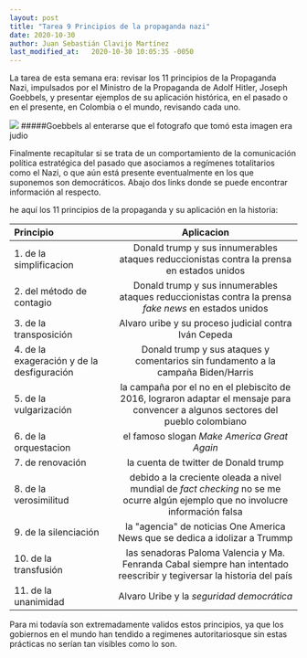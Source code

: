 ```yaml
---
layout: post
title: "Tarea 9 Principios de la propaganda nazi"
date: 2020-10-30
author: Juan Sebastián Clavijo Martínez
last_modified_at:   2020-10-30 10:05:35 -0050
---
```


La tarea de esta semana era: revisar los 11 principios de la Propaganda Nazi, impulsados por el Ministro de la Propaganda de Adolf Hitler, Joseph Goebbels, y presentar ejemplos de su aplicación histórica, en el pasado o en el presente, en Colombia o el mundo, revisando cada uno. 

![](https://petapixel.com/assets/uploads/2013/03/goebbals_scowling.jpg)
#####Goebbels al enterarse que el fotografo que tomó esta imagen era judio

Finalmente recapitular si se trata de un comportamiento de la comunicación política estratégica del pasado que asociamos a regímenes totalitarios como el Nazi, o que aún está presente eventualmente en los que suponemos son democráticos. Abajo dos links donde se puede encontrar información al respecto.

he aquí los 11 principios de la propaganda y su aplicación en la historia:

| Principio | | Aplicacion |
| :------------ |:---------------:| :---------------:| 
|1. de la simplificacion||Donald trump y sus innumerables ataques reduccionistas contra la prensa en estados unidos|
|2. del método de contagio||Donald trump y sus innumerables ataques reduccionistas contra la prensa _fake news_ en estados unidos|
|3. de la transposición||Alvaro uribe y su proceso judicial contra Iván Cepeda|
|4. de la exageración y de la desfiguración||Donald trump y sus ataques y comentarios sin fundamento a la campaña Biden/Harris|
|5. de la vulgarización||la campaña por el no en el plebiscito de 2016, lograron adaptar el mensaje para convencer a algunos sectores del pueblo colombiano|
|6. de la orquestacion||el famoso slogan _Make America Great Again_|
|7. de renovación||la cuenta de twitter de Donald trump|
|8. de la verosimilitud||debido a la creciente oleada a nivel mundial de _fact checking_ no se me ocurre algún ejemplo que no involucre información falsa|
|9. de la silenciación||la "agencia" de noticias One America News que se dedica a idolizar a Trummp|
|10. de la transfusión||las senadoras Paloma Valencia y Ma. Fenranda Cabal siempre han intentado reescribir y tegiversar la historia del país|
|11. de la unanimidad||Alvaro Uribe y la _seguridad democrática_|

Para mi todavía son extremadamente validos estos principios, ya que los gobiernos en el mundo han tendido a regimenes autoritariosque sin estas prácticas no serían tan visibles como lo son.
